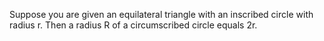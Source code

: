 Suppose you are given an equilateral triangle with an inscribed circle with radius r. Then a radius R of a circumscribed circle equals 2r.
